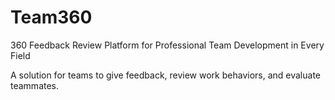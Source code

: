 # Team360
360 Feedback Review Platform for Professional Team Development in Every Field

A solution for teams to give feedback, review work behaviors, and evaluate teammates.

